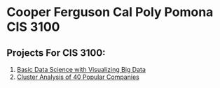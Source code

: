 # Cooper Ferguson Cal Poly Pomona CIS 3100
 ## Projects For CIS 3100:

 1. [Basic Data Science with Visualizing Big Data](https://github.com/CoopFerg/CIS3100/blob/main/Project_5_%26_6_Cooper_Ferguson.ipynb)
 2. [Cluster Analysis of 40 Popular Companies](https://github.com/CoopFerg/CIS3100/commit/3eda0ceccd34fb46070bb20a88b6e4dade92f020)
